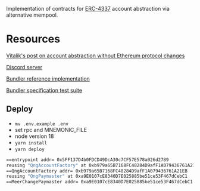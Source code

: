 Implementation of contracts for [ERC-4337](https://eips.ethereum.org/EIPS/eip-4337) account abstraction via alternative mempool.

# Resources

[Vitalik's post on account abstraction without Ethereum protocol changes](https://medium.com/infinitism/erc-4337-account-abstraction-without-ethereum-protocol-changes-d75c9d94dc4a)

[Discord server](http://discord.gg/fbDyENb6Y9)

[Bundler reference implementation](https://github.com/eth-infinitism/bundler)

[Bundler specification test suite](https://github.com/eth-infinitism/bundler-spec-tests)

## Deploy

- `mv .env.example .env`
- set rpc and MNEMONIC_FILE
- node version 18
- `yarn install`
- `yarn deploy`

```bash
==entrypoint addr= 0x5FF137D4b0FDCD49DcA30c7CF57E578a026d2789
reusing "QngAccountFactory" at 0xb979a65B7168FC48284D9afF1A079436761A21EB
==QngAccountFactory addr= 0xb979a65B7168FC48284D9afF1A079436761A21EB
reusing "QngPaymaster" at 0xa9E0107cE8340D7E025885be51ce53F467dCebC1
==MeerChangePaymaster addr= 0xa9E0107cE8340D7E025885be51ce53F467dCebC1
```
